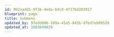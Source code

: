 ```yaml
---
id: 9b2aadd1-9f3b-4eda-bdc8-4f276d283017
blueprint: page
title: Submenu
updated_by: 97edd806-109a-41a5-845b-dfbd7eb09528
updated_at: 1683649829
---
```

